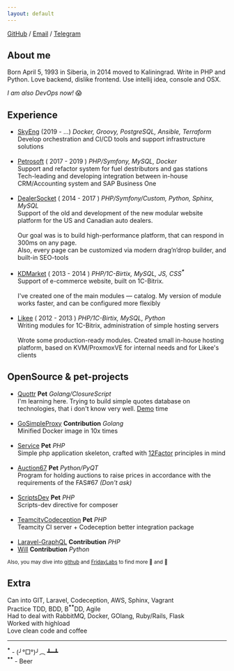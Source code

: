 ```yaml
---
layout: default
---
```


[GitHub](https://github.com/neronmoon) / [Email](mailto:alistar.neron@gmail.com) / [Telegram](https://t.me/neronmoon)<br>

## About me
Born April 5, 1993 in Siberia, in 2014 moved to Kaliningrad. Write in PHP and Python. Love backend, dislike frontend. Use intellij idea, console and OSX.

_I am also DevOps now!_ 😱

## Experience
- [SkyEng](https://skyeng.ru) (2019 - ...) *Docker, Groovy, PostgreSQL, Ansible, Terraform*<br>
Develop orchestration and CI/CD tools and support infrastructure solutions<br><br>
- [Petrosoft](http://petrosoftinc.com/) ( 2017 - 2019 ) *PHP/Symfony, MySQL, Docker*<br>
Support and refactor system for fuel destributors and gas stations<br>
Tech-leading and developing integration between in-house CRM/Accounting system and SAP Business One<br><br>
- [DealerSocket](http://dealersocket.com/) ( 2014 - 2017 ) *PHP/Symfony/Custom, Python, Sphinx, MySQL*<br>
Support of the old and development of the new modular website platform for the US and Canadian auto dealers.<br><br>
Our goal was is to build high-performance platform, that can respond in 300ms on any page. <br>
Also, every page can be customized via modern drag’n’drop builder, and built-in SEO-tools<br><br>
- [KDMarket](http://kdmarket.ru/) ( 2013 - 2014 ) *PHP/1C-Birtix, MySQL, JS, CSS<sup>**\***</sup>*<br>
Support of e-commerce website, built on 1C-Bitrix.<br><br>
I've created one of the main modules &mdash; catalog. My version of module works faster, and can be configured more flexibly<br><br>
- [Likee](https://likee.ru/) ( 2012 - 2013 ) *PHP/1C-Birtix, MySQL, Python* <br>
Writing modules for 1C-Bitrix, administration of simple hosting servers<br><br>
Wrote some production-ready modules. Created small in-house hosting platform, based on KVM/ProxmoxVE for internal needs and for
Likee's clients

## OpenSource & pet-projects
- [Quottr](https://github.com/neronmoon/quottr) **Pet** *Golang/ClosureScript* <br>
I'm learning here. Trying to build simple quotes database on technologies, that i don't know very well. [Demo](http://quottr.krasnoperov.tk/) time<br> <br>
- [GoSimpleProxy](https://github.com/neoascetic/gosimpleproxy/pull/5) **Contribution** *Golang* <br>
Minified Docker image in 10x times <br> <br>
- [Service](https://github.com/FridayLabs/service) **Pet** *PHP* <br>
Simple php application skeleton, crafted with [12Factor](http://12factor.net/) principles in mind <br> <br>
- [Auction67](https://github.com/neronmoon/auction67) **Pet** *Python/PyQT* <br>
Program for holding auctions to raise prices in accordance with the requirements of the FAS#67 *(Don't ask)* <br> <br>
- [ScriptsDev](https://github.com/neronmoon/scriptsdev) **Pet** *PHP* <br>
Scripts-dev directive for composer <br> <br>
- [TeamcityCodeception](https://github.com/neronmoon/TeamcityCodeception) **Pet** *PHP* <br>
Teamcity CI server + Codeception better integration package <br> <br>
- [Laravel-GraphQL](https://github.com/Folkloreatelier/laravel-graphql/pull/96) **Contribution** *PHP*
- [Will](https://github.com/skoczen/will/pull/76) **Contribution**  *Python*

<small>Also, you may dive into [github](https://github.com/neronmoon) and [FridayLabs](https://github.com/fridaylabs) to find more 💩 and 💎</small>

## Extra
Can into GIT, Laravel, Codeception, AWS, Sphinx, Vagrant<br>
Practice TDD, BDD, B<sup>**\***</sup><sup>**\***</sup>DD, Agile<br>
Had to deal with  RabbitMQ, Docker, GOlang, Ruby/Rails, Flask<br>
Worked with highload<br>
Love clean code and coffee<br>

------

<sup>**\***</sup> - (╯°□°)╯︵ ┻━┻ <br>
<sup>**\***</sup><sup>**\***</sup> - Beer
